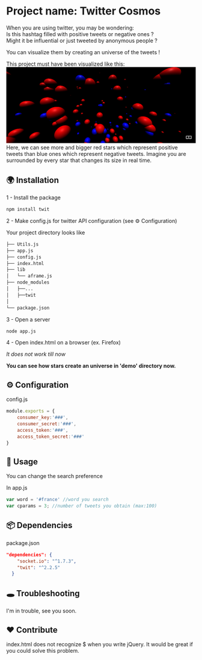 


# Project name: Twitter Cosmos

When you are using twitter, you may be wondering:  
Is this hashtag filled with positive tweets or negative ones ?  
Might it be influential or just tweeted by anonymous people ?  

You can visualize them by creating an universe of the tweets !

This project must have been visualized like this:
![demo](./photos/demo.png "demo")  
Here, we can see more and bigger red stars which represent positive tweets than blue ones which represent negative tweets.
Imagine you are surrounded by every star that changes its size in real time.



## 🌍 Installation

1 - Install the package

```bash
npm install twit
```

2 - Make config.js for twitter API configuration (see ⚙ Configuration)

Your project directory looks like
```bash
├── Utils.js
├── app.js
├── config.js
├── index.html
├── lib
│   └── aframe.js
├── node_modules
│   ├──...
│   ├──twit
│
└── package.json
```



3 - Open a server

```bash
node app.js
```

4 - Open index.html on a browser (ex. Firefox)


_It does not work till now_

__You can see how stars create an universe in 'demo' directory now.__


## ⚙ Configuration

config.js
```js
module.exports = {  
    consumer_key:'###',
	consumer_secret:'###',
	access_token:'###',
	access_token_secret:'###'
}
```

## 👋 Usage

You can change the search preference 

In app.js
```js
var word = '#france' //word you search
var cparams = 3; //number of tweets you obtain (max:100)
```

## 📦 Dependencies

package.json

```json
"dependencies": {
    "socket.io": "^1.7.3",
    "twit": "^2.2.5"
  }
 ```


## 🕳 Troubleshooting

I'm in trouble, see you soon.

## ❤️ Contribute

index.html does not recognize $ when you write jQuery.
It would be great if you could solve this problem.
